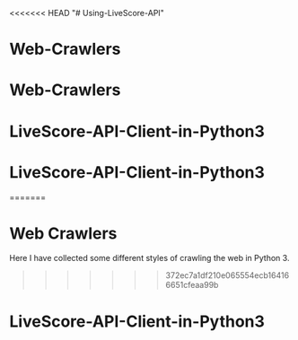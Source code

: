 <<<<<<< HEAD
"# Using-LiveScore-API" 
# Web-Crawlers
# Web-Crawlers
# LiveScore-API-Client-in-Python3
# LiveScore-API-Client-in-Python3
=======
# Web Crawlers
Here I have collected some different styles of crawling the web in Python 3. 
>>>>>>> 372ec7a1df210e065554ecb164166651cfeaa99b
# LiveScore-API-Client-in-Python3

